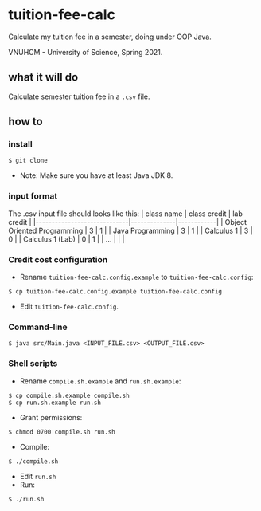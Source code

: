 # tuition-fee-calc
Calculate my tuition fee in a semester, doing under OOP Java.

VNUHCM - University of Science, Spring 2021.

## what it will do
Calculate semester tuition fee in a `.csv` file.

## how to
### install
```shell
$ git clone
```

- Note: Make sure you have at least Java JDK 8.
### input format
The .csv input file should looks like this:
|          class name         | class credit | lab credit |
|-----------------------------|--------------|------------|
| Object Oriented Programming |      3       |      1     |
| Java Programming            |      3       |      1     |
| Calculus 1                  |      3       |      0     |
| Calculus 1 (Lab)            |      0       |      1     |
| ...                         |              |            |

### Credit cost configuration
- Rename `tuition-fee-calc.config.example` to `tuition-fee-calc.config`:
```shell
$ cp tuition-fee-calc.config.example tuition-fee-calc.config
```

- Edit `tuition-fee-calc.config`.
### Command-line
```shell
$ java src/Main.java <INPUT_FILE.csv> <OUTPUT_FILE.csv> 
```
### Shell scripts
- Rename `compile.sh.example` and `run.sh.example`:
```shell
$ cp compile.sh.example compile.sh
$ cp run.sh.example run.sh
```

- Grant permissions:
```shell
$ chmod 0700 compile.sh run.sh
```

- Compile:
```shell
$ ./compile.sh
```

- Edit `run.sh`
- Run:
```shell
$ ./run.sh
```